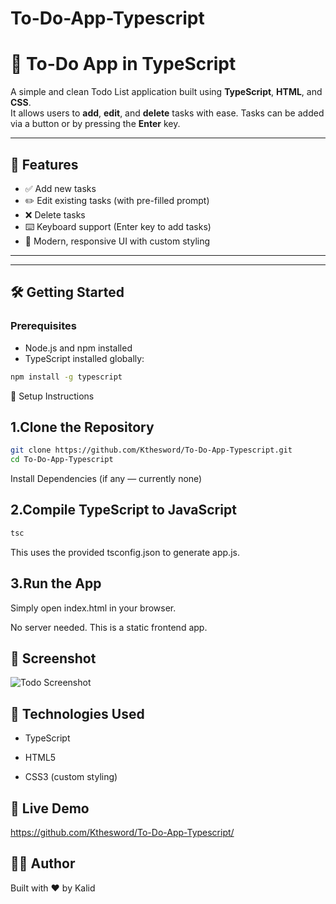 # To-Do-App-Typescript

# 📝 To-Do App in TypeScript

A simple and clean Todo List application built using **TypeScript**, **HTML**, and **CSS**.  
It allows users to **add**, **edit**, and **delete** tasks with ease. Tasks can be added via a button or by pressing the **Enter** key.

---

## 🚀 Features

- ✅ Add new tasks
- ✏️ Edit existing tasks (with pre-filled prompt)
- ❌ Delete tasks
- ⌨️ Keyboard support (Enter key to add tasks)
- 🎨 Modern, responsive UI with custom styling

---


---

## 🛠️ Getting Started

### Prerequisites

- Node.js and npm installed
- TypeScript installed globally:

```bash
npm install -g typescript
```

🔧 Setup Instructions
## 1.Clone the Repository

```bash
git clone https://github.com/Kthesword/To-Do-App-Typescript.git
cd To-Do-App-Typescript
```
Install Dependencies (if any — currently none)

## 2.Compile TypeScript to JavaScript

```bash
tsc
```
This uses the provided tsconfig.json to generate app.js.

## 3.Run the App

Simply open index.html in your browser.

No server needed. This is a static frontend app.

## 📸 Screenshot

![Todo Screenshot](/screenshots/Screenshot202025-07-2120175051.png)

## 🧠 Technologies Used
- TypeScript

- HTML5

- CSS3 (custom styling)

## 🔗 Live Demo

https://github.com/Kthesword/To-Do-App-Typescript/

## 🙋‍♂️ Author
Built with ❤️ by Kalid 
